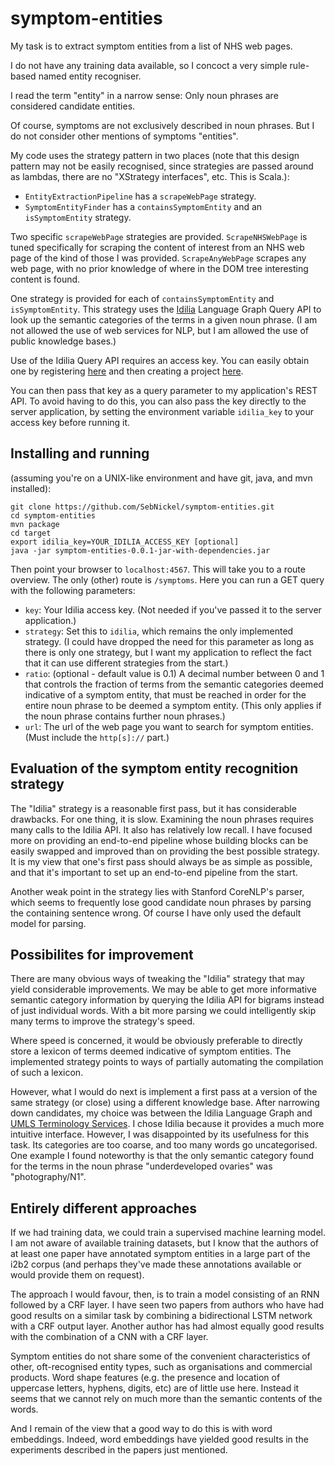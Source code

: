 # symptom-entities

My task is to extract symptom entities from a list of NHS web pages.

I do not have any training data available, so I concoct a very simple rule-based named entity recogniser.

I read the term "entity" in a narrow sense: Only noun phrases are considered candidate entities.

Of course, symptoms are not exclusively described in noun phrases. But I do not consider other mentions of symptoms "entities".

My code uses the strategy pattern in two places (note that this design pattern may not be easily recognised, since strategies are passed around as lambdas, there are no "XStrategy interfaces", etc. This is Scala.):

- `EntityExtractionPipeline` has a `scrapeWebPage` strategy.
- `SymptomEntityFinder` has a `containsSymptomEntity` and an `isSymptomEntity` strategy.

Two specific `scrapeWebPage` strategies are provided. `ScrapeNHSWebPage` is tuned specifically for scraping the content of interest from an NHS web page of the kind of those I was provided. `ScrapeAnyWebPage` scrapes any web page, with no prior knowledge of where in the DOM tree interesting content is found.

One strategy is provided for each of `containsSymptomEntity` and `isSymptomEntity`. This strategy uses the [Idilia](http://www.idilia.com/) Language Graph Query API to look up the semantic categories of the terms in a given noun phrase. (I am not allowed the use of web services for NLP, but I am allowed the use of public knowledge bases.)

Use of the Idilia Query API requires an access key. You can easily obtain one by registering [here](https://www.idilia.com/your-profile/) and then creating a project [here](https://www.idilia.com/developer/my-projects/).

You can then pass that key as a query parameter to my application's REST API. To avoid having to do this, you can also pass the key directly to the server application, by setting the environment variable `idilia_key` to your access key before running it.

## Installing and running
(assuming you're on a UNIX-like environment and have git, java, and mvn installed):

    git clone https://github.com/SebNickel/symptom-entities.git
    cd symptom-entities
    mvn package
    cd target
    export idilia_key=YOUR_IDILIA_ACCESS_KEY [optional]
    java -jar symptom-entities-0.0.1-jar-with-dependencies.jar

Then point your browser to `localhost:4567`. This will take you to a route overview. The only (other) route is `/symptoms`. Here you can run a GET query with the following parameters:
- `key`: Your Idilia access key. (Not needed if you've passed it to the server application.)
- `strategy`: Set this to `idilia`, which remains the only implemented strategy. (I could have dropped the need for this parameter as long as there is only one strategy, but I want my application to reflect the fact that it can use different strategies from the start.)
- `ratio`: (optional - default value is 0.1) A decimal number between 0 and 1 that controls the fraction of terms from the semantic categories deemed indicative of a symptom entity, that must be reached in order for the entire noun phrase to be deemed a symptom entity. (This only applies if the noun phrase contains further noun phrases.)
- `url`: The url of the web page you want to search for symptom entities. (Must include the `http[s]://` part.)

## Evaluation of the symptom entity recognition strategy
The "Idilia" strategy is a reasonable first pass, but it has considerable drawbacks. For one thing, it is slow. Examining the noun phrases requires many calls to the Idilia API. It also has relatively low recall. I have focused more on providing an end-to-end pipeline whose building blocks can be easily swapped and improved than on providing the best possible strategy. It is my view that one's first pass should always be as simple as possible, and that it's important to set up an end-to-end pipeline from the start.

Another weak point in the strategy lies with Stanford CoreNLP's parser, which seems to frequently lose good candidate noun phrases by parsing the containing sentence wrong. Of course I have only used the default model for parsing.

## Possibilites for improvement
There are many obvious ways of tweaking the "Idilia" strategy that may yield considerable improvements. We may be able to get more informative semantic category information by querying the Idilia API for bigrams instead of just individual words. With a bit more parsing we could intelligently skip many terms to improve the strategy's speed.

Where speed is concerned, it would be obviously preferable to directly store a lexicon of terms deemed indicative of symptom entities. The implemented strategy points to ways of partially automating the compilation of such a lexicon.

However, what I would do next is implement a first pass at a version of the same strategy (or close) using a different knowledge base. After narrowing down candidates, my choice was between the Idilia Language Graph and [UMLS Terminology Services](https://uts.nlm.nih.gov/home.html#apidocumentation). I chose Idilia because it provides a much more intuitive interface. However, I was disappointed by its usefulness for this task. Its categories are too coarse, and too many words go uncategorised. One example I found noteworthy is that the only semantic category found for the terms in the noun phrase "underdeveloped ovaries" was "photography/N1".

## Entirely different approaches
If we had training data, we could train a supervised machine learning model. I am not aware of available training datasets, but I know that the authors of at least one paper have annotated symptom entities in a large part of the i2b2 corpus (and perhaps they've made these annotations available or would provide them on request).

The approach I would favour, then, is to train a model consisting of an RNN followed by a CRF layer. I have seen two papers from authors who have had good results on a similar task by combining a bidirectional LSTM network with a CRF output layer. Another author has had almost equally good results with the combination of a CNN with a CRF layer.

Symptom entities do not share some of the convenient characteristics of other, oft-recognised entity types, such as organisations and commercial products. Word shape features (e.g. the presence and location of uppercase letters, hyphens, digits, etc) are of little use here. Instead it seems that we cannot rely on much more than the semantic contents of the words.

And I remain of the view that a good way to do this is with word embeddings. Indeed, word embeddings have yielded good results in the experiments described in the papers just mentioned.
